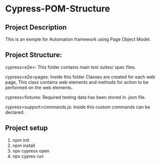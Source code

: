 # Cypress-POM-Structure

## Project Description
This is an exmple for Automation framework using Page Object Model.

## Project Structure:
cypress>e2e>: This folder contains main test suites/ spec files.

cypress>e2e>pages: Inside this folder Classes are created for each web page, This class contains web elements and methods for action to be performed on the web elements.

cypress>fixtures: Required testing data has been stored in .json file.

cypress>support>commands.js: Inside this custom commands can be declared.

## Project setup

1. npm init
2. npm install
3. npx cypress open
4. npx cypres run